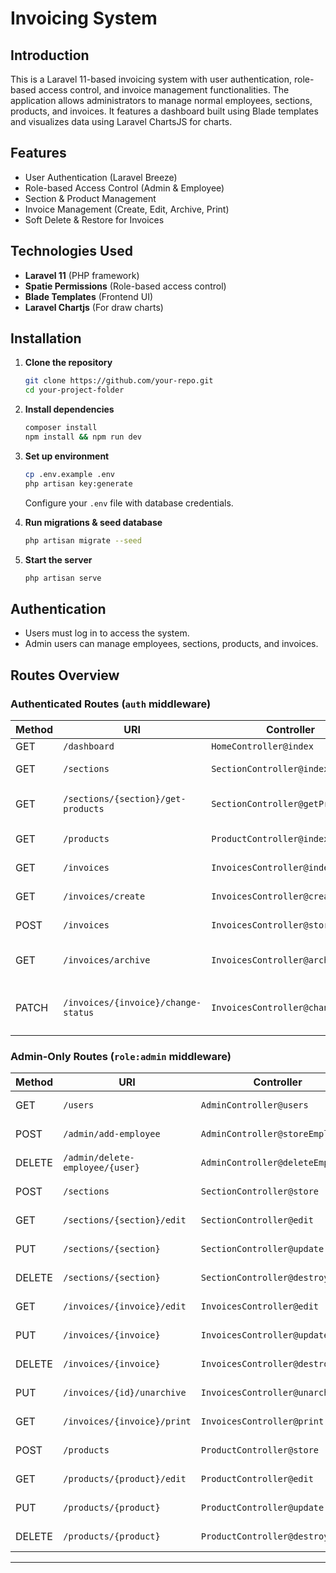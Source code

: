 # Invoicing System 

## Introduction
This is a Laravel 11-based invoicing system with user authentication, role-based access control, and invoice management functionalities. The application allows administrators to manage normal employees, sections, products, and invoices.
It features a dashboard built using Blade templates and visualizes data using Laravel ChartsJS for charts.

## Features
- User Authentication (Laravel Breeze)
- Role-based Access Control (Admin & Employee)
- Section & Product Management
- Invoice Management (Create, Edit, Archive, Print)
- Soft Delete & Restore for Invoices

## Technologies Used
- **Laravel 11** (PHP framework)
- **Spatie Permissions** (Role-based access control)
- **Blade Templates** (Frontend UI)
- **Laravel Chartjs** (For draw charts)

## Installation
1. **Clone the repository**
   ```sh
   git clone https://github.com/your-repo.git
   cd your-project-folder
   ```

2. **Install dependencies**
   ```sh
   composer install
   npm install && npm run dev
   ```

3. **Set up environment**
   ```sh
   cp .env.example .env
   php artisan key:generate
   ```
   Configure your `.env` file with database credentials.

4. **Run migrations & seed database**
   ```sh
   php artisan migrate --seed
   ```

5. **Start the server**
   ```sh
   php artisan serve
   ```

## Authentication
- Users must log in to access the system.
- Admin users can manage employees, sections, products, and invoices.

## Routes Overview

### **Authenticated Routes (`auth` middleware)**
| Method | URI | Controller | Function                        |
|--------|----|------------|---------------------------------|
| GET    | `/dashboard` | `HomeController@index` | Dashboard                       |
| GET    | `/sections` | `SectionController@index` | View sections                   |
| GET    | `/sections/{section}/get-products` | `SectionController@getProducts` | Get section products            |
| GET    | `/products` | `ProductController@index` | View products                   |
| GET    | `/invoices` | `InvoicesController@index` | View invoices                   |
| GET    | `/invoices/create` | `InvoicesController@create` | Create invoice                  |
| POST   | `/invoices` | `InvoicesController@store` | Store invoice                   |
| GET    | `/invoices/archive` | `InvoicesController@archive` | View archived invoices          |
| PATCH  | `/invoices/{invoice}/change-status` | `InvoicesController@changeStatus` | Change invoice status (un/paid) |

### **Admin-Only Routes (`role:admin` middleware)**
| Method | URI | Controller | Function |
|--------|----|------------|----------|
| GET    | `/users` | `AdminController@users` | View users |
| POST   | `/admin/add-employee` | `AdminController@storeEmployee` | Add employee |
| DELETE | `/admin/delete-employee/{user}` | `AdminController@deleteEmployee` | Remove employee |
| POST   | `/sections` | `SectionController@store` | Add section |
| GET    | `/sections/{section}/edit` | `SectionController@edit` | Edit section |
| PUT    | `/sections/{section}` | `SectionController@update` | Update section |
| DELETE | `/sections/{section}` | `SectionController@destroy` | Delete section |
| GET    | `/invoices/{invoice}/edit` | `InvoicesController@edit` | Edit invoice |
| PUT    | `/invoices/{invoice}` | `InvoicesController@update` | Update invoice |
| DELETE | `/invoices/{invoice}` | `InvoicesController@destroy` | Delete invoice |
| PUT    | `/invoices/{id}/unarchive` | `InvoicesController@unarchive` | Restore invoice |
| GET    | `/invoices/{invoice}/print` | `InvoicesController@print` | Print invoice |
| POST   | `/products` | `ProductController@store` | Add product |
| GET    | `/products/{product}/edit` | `ProductController@edit` | Edit product |
| PUT    | `/products/{product}` | `ProductController@update` | Update product |
| DELETE | `/products/{product}` | `ProductController@destroy` | Delete product |

---
